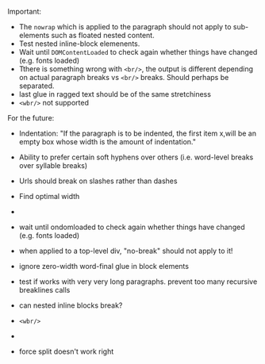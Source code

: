 Important:

* The `nowrap` which is applied to the paragraph should not apply to sub-elements such as floated nested content.
* Test nested inline-block elemenents.
* Wait until `DOMContentLoaded` to check again whether things have changed (e.g. fonts loaded)
* Tthere is something wrong with `<br/>`, the output is different depending on actual paragraph breaks vs `<br/>` breaks. Should perhaps be separated.
* last glue in ragged text should be of the same stretchiness
* `<wbr/>` not supported



For the future:

- Indentation: "If the paragraph is to be indented, the first item x,will be an empty box whose width is the amount of indentation."

- Ability to prefer certain soft hyphens over others (i.e. word-level breaks over syllable breaks)

- Urls should break on slashes rather than dashes

- Find optimal width

- 

  

- wait until ondomloaded to check again whether things have changed (e.g. fonts loaded)

- when applied to a top-level div, "no-break" should not apply to it!

- ignore zero-width word-final glue in block elements

- test if works with very very long paragraphs. prevent too many recursive breaklines calls

- can nested inline blocks break?

- `<wbr/>`

- 

- force split doesn't work right
